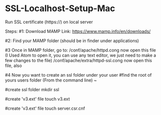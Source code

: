 # SSL-Localhost-Setup-Mac
Run SSL certificate (https://) on local server 

Steps:
#1: Download MAMP 
Link: https://www.mamp.info/en/downloads/

#2: Find your MAMP folder (should be in finder under applications)

#3 Once in MAMP folder, go to:
/conf/apache/httpd.cong
now open this file (I Used Atom to open it, you can use any text editor, we just need to make a few changes to the file)
/conf/apache/extra/httpd-ssl.cong
now open this file, also

#4 Now you want to create an ssl folder under your user
#find the root of yours users folder (From the command line)
~

#create ssl folder
mkdir ssl

#create 'v3.ext' file
touch v3.ext

#create 'v3.ext' file
touch server.csr.cnf
